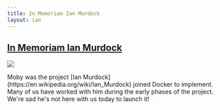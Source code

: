 ```yaml
---
title: In Memoriam Ian Murdock
layout: ian
---
```


## [In Memoriam Ian Murdock](https://blog.docker.com/2015/12/ian-murdock/)

<div class="center-content">
<div class="content-item--fixed">
<div class="card">
	<img src="/images/ian.jpg">       
	<p class="card-text">Moby was the project [Ian Murdock](https://en.wikipedia.org/wiki/Ian_Murdock) joined Docker to implement. Many of us have worked with him during the early phases of the project. We're sad he's not here with us today to launch it!</p>
</div>
</div>
</div>



